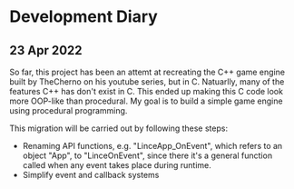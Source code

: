 # Development Diary



## 23 Apr 2022
So far, this project has been an attemt at recreating the C++ game engine built by TheCherno on his youtube series, but in C. Natuarlly, many of the features C++ has don't exist in C. This ended up making this C code look more OOP-like than procedural. My goal is to build a simple game engine using procedural programming.

This migration will be carried out by following these steps:

* Renaming API functions, e.g. "LinceApp\_OnEvent", which refers to an object "App", to "LinceOnEvent", since there it's a general function called when any event takes place during runtime.
* Simplify event and callback systems


